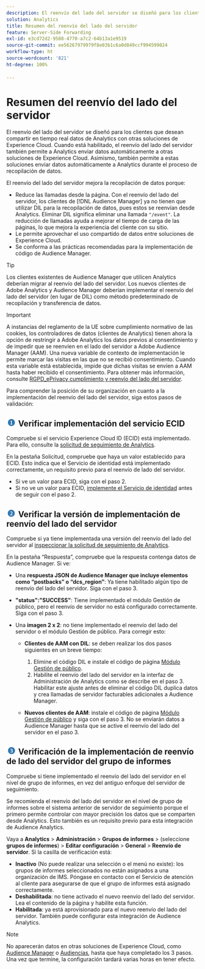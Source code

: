 ```yaml
---
description: El reenvío del lado del servidor se diseñó para los clientes que desean compartir en tiempo real datos de Analytics con otras soluciones de Experience Cloud. Cuando está habilitado, el reenvío del lado del servidor también permite a Analytics enviar datos automáticamente a otras soluciones de Experience Cloud. Asimismo, también permite a estas soluciones enviar datos automáticamente a Analytics durante el proceso de recopilación de datos.
solution: Analytics
title: Resumen del reenvío del lado del servidor
feature: Server-Side Forwarding
exl-id: e3cd72d2-9588-4770-a7c2-64b13a1e9519
source-git-commit: ee56267979979f8e03b1c6a0d849ccf994599024
workflow-type: ht
source-wordcount: '821'
ht-degree: 100%

---
```


# Resumen del reenvío del lado del servidor

El reenvío del lado del servidor se diseñó para los clientes que desean compartir en tiempo real datos de Analytics con otras soluciones de Experience Cloud. Cuando está habilitado, el reenvío del lado del servidor también permite a Analytics enviar datos automáticamente a otras soluciones de Experience Cloud. Asimismo, también permite a estas soluciones enviar datos automáticamente a Analytics durante el proceso de recopilación de datos.

El reenvío del lado del servidor mejora la recopilación de datos porque:

* Reduce las llamadas desde la página. Con el reenvío del lado del servidor, los clientes de [!DNL Audience Manager] ya no tienen que utilizar DIL para la recopilación de datos, pues estos se reenvían desde Analytics. Eliminar DIL significa eliminar una llamada `"/event"`. La reducción de llamadas ayuda a mejorar el tiempo de carga de las páginas, lo que mejora la experiencia del cliente con su sitio.
* Le permite aprovechar el uso compartido de datos entre soluciones de Experience Cloud.
* Se conforma a las prácticas recomendadas para la implementación de código de Audience Manager.

>[!TIP]
>
>Los clientes existentes de Audience Manager que utilicen Analytics deberían migrar al reenvío del lado del servidor. Los nuevos clientes de Adobe Analytics y Audience Manager deberían implementar el reenvío del lado del servidor (en lugar de DIL) como método predeterminado de recopilación y transferencia de datos.

>[!IMPORTANT]
>A instancias del reglamento de la UE sobre cumplimiento normativo de las cookies, los controladores de datos (clientes de Analytics) tienen ahora la opción de restringir a Adobe Analytics los datos previos al consentimiento y de impedir que se reenvíen en el lado del servidor a Adobe Audience Manager (AAM). Una nueva variable de contexto de implementación le permite marcar las visitas en las que no se recibió consentimiento. Cuando esta variable está establecida, impide que dichas visitas se envíen a AAM hasta haber recibido el consentimiento. Para obtener más información, consulte [RGPD_ePrivacy cumplimiento y reenvío del lado del servidor](/help/admin/admin/c-server-side-forwarding/ssf-gdpr.md).

Para comprender la posición de su organización en cuanto a la implementación del reenvío del lado del servidor, siga estos pasos de validación:

## ![imagen step1_icon.png](assets/step1_icon.png) Verificar implementación del servicio ECID

Compruebe si el servicio Experience Cloud ID (ECID) está implementado. Para ello, consulte la [solicitud de seguimiento de Analytics](https://experienceleague.adobe.com/docs/id-service/using/implementation/test-verify.html?lang=es).

En la pestaña Solicitud, compruebe que haya un valor establecido para ECID. Esto indica que el Servicio de identidad está implementado correctamente, un requisito previo para el reenvío de lado del servidor.

* Si ve un valor para ECID, siga con el paso 2.
* Si no ve un valor para ECID, [implemente el Servicio de identidad](https://experienceleague.adobe.com/docs/id-service/using/implementation/implementation-guides.html?lang=es) antes de seguir con el paso 2.

## ![imagen step2_icon.png](assets/step2_icon.png) Verificar la versión de implementación de reenvío del lado del servidor

Compruebe si ya tiene implementada una versión del reenvío del lado del servidor al [inspeccionar la solicitud de seguimiento de Analytics](/help/admin/admin/c-server-side-forwarding/ssf-verify.md).

En la pestaña “Respuesta”, compruebe que la respuesta contenga datos de Audience Manager. Si ve:

* Una **respuesta JSON de Audience Manager que incluye elementos como “postbacks” o “dcs_region”**: Ya tiene habilitado algún tipo de reenvío del lado del servidor. Siga con el paso 3.
* **&quot;status&quot;:&quot;SUCCESS&quot;**: Tiene implementado el módulo Gestión de público, pero el reenvío de servidor no está configurado correctamente. Siga con el paso 3.
* Una **imagen 2 x 2**: no tiene implementado el reenvío del lado del servidor o el módulo Gestión de público. Para corregir esto:

   * **Clientes de AAM con DIL**: se deben realizar los dos pasos siguientes en un breve tiempo:

      1. Elimine el código DIL e instale el código de página [Módulo Gestión de público](https://experienceleague.adobe.com/docs/audience-manager/user-guide/implementation-integration-guides/integration-other-solutions/audience-management-module.html?lang=es).
      1. Habilite el reenvío del lado del servidor en la interfaz de Administración de Analytics como se describe en el paso 3. Habilitar este ajuste antes de eliminar el código DIL duplica datos y crea llamadas de servidor facturables adicionales a Audience Manager.
   * **Nuevos clientes de AAM**: instale el código de página [Módulo Gestión de público](https://experienceleague.adobe.com/docs/audience-manager/user-guide/implementation-integration-guides/integration-other-solutions/audience-management-module.html?lang=es) y siga con el paso 3. No se enviarán datos a Audience Manager hasta que se active el reenvío del lado del servidor en el paso 3.


## ![imagen step3_icon.png](assets/step3_icon.png) Verificación de la implementación de reenvío de lado del servidor del grupo de informes

Compruebe si tiene implementado el reenvío del lado del servidor en el nivel de grupo de informes, en vez del antiguo enfoque del servidor de seguimiento.

Se recomienda el reenvío del lado del servidor en el nivel de grupo de informes sobre el sistema anterior de servidor de seguimiento porque el primero permite controlar con mayor precisión los datos que se comparten desde Analytics. Esto también es un requisito previo para esta integración de Audience Analytics.

Vaya a **Analytics** > **Administración** > **Grupos de informes** > (seleccione **grupos de informes**) > **Editar configuración** > **General** > **Reenvío de servidor**. Si la casilla de verificación está:

* **Inactivo** (No puede realizar una selección o el menú no existe): los grupos de informes seleccionados no están asignados a una organización de IMS. Póngase en contacto con el Servicio de atención al cliente para asegurarse de que el grupo de informes está asignado correctamente.
* **Deshabilitada**: no tiene activado el nuevo reenvío del lado del servidor. Lea el contenido de la página y habilite esta función.
* **Habilitada**: ya está aprovisionado para el nuevo reenvío del lado del servidor. También puede configurar esta integración de Audience Analytics.

>[!NOTE]
>
>No aparecerán datos en otras soluciones de Experience Cloud, como [Audience Manager](https://experienceleague.adobe.com/docs/audience-manager/user-guide/aam-home.html?lang=es) o [Audiencias](https://experienceleague.adobe.com/docs/core-services/interface/audiences/audience-library.html?lang=es), hasta que haya completado los 3 pasos. Una vez que termine, la configuración tardará varias horas en tener efecto.
